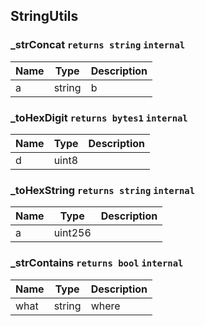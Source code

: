 ## StringUtils



### _strConcat `returns string` `internal`



Name  | Type | Description
------------- | ------------- | -------------
a  | string | b  | string | 

### _toHexDigit `returns bytes1` `internal`



Name  | Type | Description
------------- | ------------- | -------------
d  | uint8 | 

### _toHexString `returns string` `internal`



Name  | Type | Description
------------- | ------------- | -------------
a  | uint256 | 

### _strContains `returns bool` `internal`



Name  | Type | Description
------------- | ------------- | -------------
what  | string | where  | string | 






